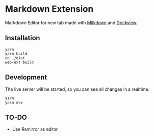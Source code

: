 # Markdown Extension

Markdown Editor for new tab made with [Milkdown](https://milkdown.dev/) and
[Dockview](https://dockview.dev).

## Installation

```
yarn
yarn build
cd ./dist
web-ext build
```

## Development

The live server will be started, so you can see all changes in a realtime.

```
yarn
yarn dev
```

## TO-DO

- Use Remirror as editor
